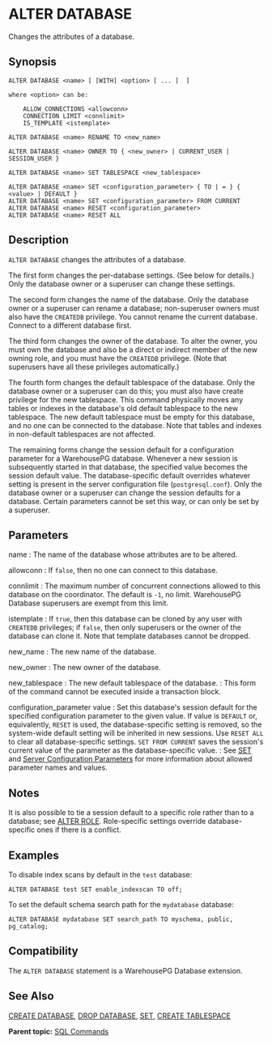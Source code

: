 # ALTER DATABASE 

Changes the attributes of a database.

## <a id="section2"></a>Synopsis 

``` {#sql_command_synopsis}
ALTER DATABASE <name> [ [WITH] <option> [ ... ]  ]

where <option> can be:

    ALLOW_CONNECTIONS <allowconn>
    CONNECTION LIMIT <connlimit>
    IS_TEMPLATE <istemplate>

ALTER DATABASE <name> RENAME TO <new_name>

ALTER DATABASE <name> OWNER TO { <new_owner> | CURRENT_USER | SESSION_USER }

ALTER DATABASE <name> SET TABLESPACE <new_tablespace>

ALTER DATABASE <name> SET <configuration_parameter> { TO | = } { <value> | DEFAULT }
ALTER DATABASE <name> SET <configuration_parameter> FROM CURRENT
ALTER DATABASE <name> RESET <configuration_parameter>
ALTER DATABASE <name> RESET ALL

```

## <a id="section3"></a>Description 

`ALTER DATABASE` changes the attributes of a database.

The first form changes the per-database settings. \(See below for details.\)  Only the database owner or a superuser can change these settings.

The second form changes the name of the database. Only the database owner or a superuser can rename a database; non-superuser owners must also have the `CREATEDB` privilege. You cannot rename the current database. Connect to a different database first.

The third form changes the owner of the database. To alter the owner, you must own the database and also be a direct or indirect member of the new owning role, and you must have the `CREATEDB` privilege. \(Note that superusers have all these privileges automatically.\)

The fourth form changes the default tablespace of the database. Only the database owner or a superuser can do this; you must also have create privilege for the new tablespace. This command physically moves any tables or indexes in the database's old default tablespace to the new tablespace. The new default tablespace must be empty for this database, and no one can be connected to the database. Note that tables and indexes in non-default tablespaces are not affected.

The remaining forms change the session default for a configuration parameter for a WarehousePG database. Whenever a new session is subsequently started in that database, the specified value becomes the session default value. The database-specific default overrides whatever setting is present in the server configuration file \(`postgresql.conf`\). Only the database owner or a superuser can change the session defaults for a database. Certain parameters cannot be set this way, or can only be set by a superuser.

## <a id="section4"></a>Parameters 

name
:   The name of the database whose attributes are to be altered.

allowconn
:   If `false`, then no one can connect to this database.

connlimit
:   The maximum number of concurrent connections allowed to this database on the coordinator. The default is `-1`, no limit. WarehousePG Database superusers are exempt from this limit.

istemplate
:   If `true`, then this database can be cloned by any user with `CREATEDB` privileges; if `false`, then only superusers or the owner of the database can clone it. Note that template databases cannot be dropped.

new_name
:   The new name of the database.

new\_owner
:   The new owner of the database.

new\_tablespace
:   The new default tablespace of the database.
:   This form of the command cannot be executed inside a transaction block.

configuration\_parameter value
:   Set this database's session default for the specified configuration parameter to the given value. If value is `DEFAULT` or, equivalently, `RESET` is used, the database-specific setting is removed, so the system-wide default setting will be inherited in new sessions. Use `RESET ALL` to clear all database-specific settings. `SET FROM CURRENT` saves the session's current value of the parameter as the database-specific value.
:   See [SET](SET.html) and [Server Configuration Parameters](../config_params/guc_config.html) for more information about allowed parameter names and values.

## <a id="section5"></a>Notes 

It is also possible to tie a session default to a specific role rather than to a database; see [ALTER ROLE](ALTER_ROLE.html). Role-specific settings override database-specific ones if there is a conflict.

## <a id="section6"></a>Examples 

To disable index scans by default in the `test` database:

```
ALTER DATABASE test SET enable_indexscan TO off;
```

To set the default schema search path for the `mydatabase` database:

```
ALTER DATABASE mydatabase SET search_path TO myschema, public, pg_catalog;
```

## <a id="section7"></a>Compatibility 

The `ALTER DATABASE` statement is a WarehousePG Database extension.

## <a id="section8"></a>See Also 

[CREATE DATABASE](CREATE_DATABASE.html), [DROP DATABASE](DROP_DATABASE.html), [SET](SET.html), [CREATE TABLESPACE](CREATE_TABLESPACE.html)

**Parent topic:** [SQL Commands](../sql_commands/sql_ref.html)

